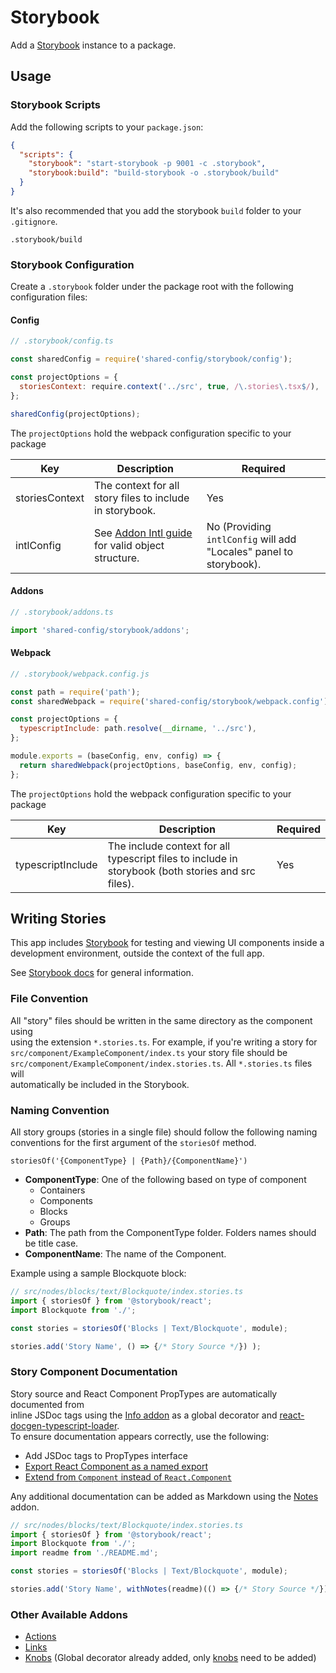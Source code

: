 # Storybook

Add a [Storybook](https://storybook.js.org/) instance to a package.

## Usage

### Storybook Scripts

Add the following scripts to your `package.json`:

```json
{
  "scripts": {
    "storybook": "start-storybook -p 9001 -c .storybook",
    "storybook:build": "build-storybook -o .storybook/build"
  }
}
```

It's also recommended that you add the storybook `build` folder to your `.gitignore`.

```
.storybook/build
```

### Storybook Configuration

Create a `.storybook` folder under the package root with the following<br>
configuration files:

#### Config

```js
// .storybook/config.ts

const sharedConfig = require('shared-config/storybook/config');

const projectOptions = {
  storiesContext: require.context('../src', true, /\.stories\.tsx$/),
};

sharedConfig(projectOptions);
```

The `projectOptions` hold the webpack configuration specific to your package

| Key            | Description                                                                                                         | Required                                                           |
| -------------- | ------------------------------------------------------------------------------------------------------------------- | ------------------------------------------------------------------ |
| storiesContext | The context for all story files to include in storybook.                                                            | Yes                                                                |
| intlConfig     | See [Addon Intl guide](https://github.com/truffls/storybook-addon-intl#getting-started) for valid object structure. | No (Providing `intlConfig` will add "Locales" panel to storybook). |

#### Addons

```js
// .storybook/addons.ts

import 'shared-config/storybook/addons';
```

#### Webpack

```js
// .storybook/webpack.config.js

const path = require('path');
const sharedWebpack = require('shared-config/storybook/webpack.config');

const projectOptions = {
  typescriptInclude: path.resolve(__dirname, '../src'),
};

module.exports = (baseConfig, env, config) => {
  return sharedWebpack(projectOptions, baseConfig, env, config);
};
```

The `projectOptions` hold the webpack configuration specific to your package

| Key               | Description                                                                                        | Required |
| ----------------- | -------------------------------------------------------------------------------------------------- | -------- |
| typescriptInclude | The include context for all typescript files to include in storybook (both stories and src files). | Yes      |

## Writing Stories

This app includes [Storybook](https://storybook.js.org/) for testing and viewing
UI components inside a<br>
development environment, outside the context of the full app.

See [Storybook docs](https://storybook.js.org/basics/writing-stories/) for
general information.

### File Convention

All "story" files should be written in the same directory as the component using<br>
using the extension `*.stories.ts`. For example, if you're writing a story for<br>
`src/component/ExampleComponent/index.ts` your story file should be<br>
`src/component/ExampleComponent/index.stories.ts`. All `*.stories.ts` files will<br>
automatically be included in the Storybook.

### Naming Convention

All story groups (stories in a single file) should follow the following naming<br> conventions for the first argument of the `storiesOf` method.

`storiesOf('{ComponentType} | {Path}/{ComponentName}')`

- **ComponentType**: One of the following based on type of component
  - Containers
  - Components
  - Blocks
  - Groups
- **Path**: The path from the ComponentType folder. Folders names should be title case.
- **ComponentName**: The name of the Component.

Example using a sample Blockquote block:

```js
// src/nodes/blocks/text/Blockquote/index.stories.ts
import { storiesOf } from '@storybook/react';
import Blockquote from './';

const stories = storiesOf('Blocks | Text/Blockquote', module);

stories.add('Story Name', () => {/* Story Source */}) );
```

### Story Component Documentation

Story source and React Component PropTypes are automatically documented from<br>
inline JSDoc tags using the [Info addon](https://github.com/storybooks/storybook/tree/release/3.4/addons/info)
as a global decorator and [react-docgen-typescript-loader](https://github.com/strothj/react-docgen-typescript-loader).<br>
To ensure documentation appears correctly, use the following:

- Add JSDoc tags to PropTypes interface
- [Export React Component as a named export](https://github.com/strothj/react-docgen-typescript-loader#exporting-components)
- [Extend from `Component` instead of `React.Component`](https://github.com/strothj/react-docgen-typescript-loader#react-component-class-import)

Any additional documentation can be added as Markdown using the
[Notes](https://github.com/storybooks/storybook/tree/release/3.4/addons/notes)
addon.<br>

```js
// src/nodes/blocks/text/Blockquote/index.stories.ts
import { storiesOf } from '@storybook/react';
import Blockquote from './';
import readme from './README.md';

const stories = storiesOf('Blocks | Text/Blockquote', module);

stories.add('Story Name', withNotes(readme)(() => {/* Story Source */})));
```

### Other Available Addons

- [Actions](https://github.com/storybooks/storybook/tree/release/3.4/addons/actions)
- [Links](https://github.com/storybooks/storybook/tree/release/3.4/addons/links)
- [Knobs](https://github.com/storybooks/storybook/tree/release/3.4/addons/knobs)
  (Global decorator already added, only
  [knobs](https://github.com/storybooks/storybook/tree/release/3.4/addons/knobs#available-knobs)
  need to be added)
